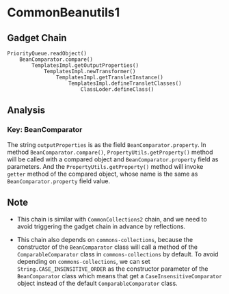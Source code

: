 # CommonBeanutils1

## Gadget Chain

    PriorityQueue.readObject()
        BeanComparator.compare()
            TemplatesImpl.getOutputProperties()
                TemplatesImpl.newTransformer()
                    TemplatesImpl.getTransletInstance() 
                        TemplatesImpl.defineTransletClasses()
                            ClassLoder.defineClass()

## Analysis

### Key: BeanComparator

The string `outputProperties` is as the field `BeanComparator.property`. In method `BeanComparator.compare()`, `PropertyUtils.getProperty()` method will be called with a compared object and `BeanComparator.property` field as parameters. And the `PropertyUtils.getProperty()` method will invoke `getter` method of the compared object, whose name is the same as `BeanComparator.property` field value.

## Note

* This chain is similar with `CommonCollections2` chain, and we need to avoid triggering the gadget chain in advance by reflections.

* This chain also depends on `commons-collections`, because the constructor of the `BeanComparator` class will call a method of the `ComparableComparator` class in `commons-collections` by default. To avoid depending on `commons-collections`, we can set `String.CASE_INSENSITIVE_ORDER` as the constructor parameter of the `BeanComparator` class which means that get a `CaseInsensitiveComparator` object instead of the default `ComparableComparator` class.
